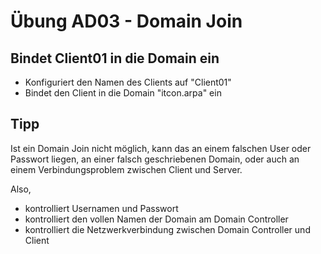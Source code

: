# Übung AD03 - Domain Join

## Bindet Client01 in die Domain ein
* Konfiguriert den Namen des Clients auf "Client01"
* Bindet den Client in die Domain "itcon.arpa" ein

## Tipp
Ist ein Domain Join nicht möglich, kann das an einem falschen User oder Passwort liegen, an einer falsch geschriebenen Domain, oder auch an einem Verbindungsproblem zwischen Client und Server.

Also, 
* kontrolliert Usernamen und Passwort
* kontrolliert den vollen Namen der Domain am Domain Controller
* kontrolliert die Netzwerkverbindung zwischen Domain Controller und Client